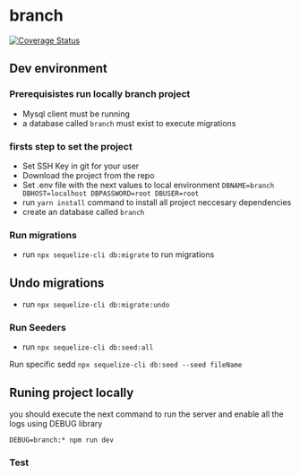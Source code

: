 # branch

[![Coverage Status](https://coveralls.io/repos/github/cristiannietodev91/branch-be/badge.svg?branch=master)](https://coveralls.io/github/cristiannietodev91/branch-be?branch=master)

## Dev environment


### Prerequisistes run locally branch project

- Mysql client must be running
- a database called ``branch`` must exist to execute migrations

### firsts step to set the project

- Set SSH Key in git for your user
- Download the project from the repo
- Set .env file with the next values to local environment
    ``DBNAME=branch
    DBHOST=localhost
    DBPASSWORD=root
    DBUSER=root``
- run ``yarn install`` command to install all project neccesary dependencies
- create an database called ``branch``

### Run migrations
- run ``npx sequelize-cli db:migrate`` to run migrations

## Undo migrations
- run ``npx sequelize-cli db:migrate:undo``

### Run Seeders
- run ``npx sequelize-cli db:seed:all`` 

Run specific sedd ``npx sequelize-cli db:seed --seed fileName``

## Runing project locally

you should execute the next command to run the server and enable all the logs using DEBUG library

``DEBUG=branch:* npm run dev``


### Test


